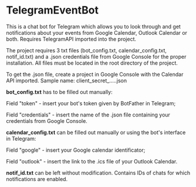 # TelegramEventBot
This is a chat bot for Telegram which allows you to look through and get notifications about your events from Google Calendar, Outlook Calendar or both.
Requires TelegramAPI imported into the project.

The project requires 3 txt files (bot_config.txt, calendar_config.txt, notif_id.txt) and a .json credentials file from Google Console for the proper installation. All files must be located in the root directory of the project.

To get the .json file, create a project in Google Console with the Calendar API imported. Sample name: client_secret_.....json

**bot_config.txt** has to be filled out manually:

  Field "token" - insert your bot's token given by BotFather in Telegram;
 
  Field "credentials" - insert the name of the .json file containing your credentials from Google Console.
  
**calendar_config.txt** can be filled out manually or using the bot's interface in Telegram:

  Field "google" - insert your Google calendar identificator;
  
  Field "outlook" - insert the link to the .ics file of your Outlook Calendar.

**notif_id.txt** can be left without modification. Contains IDs of chats for which notifications are enabled.
